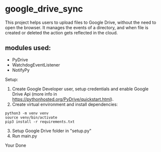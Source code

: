 # google_drive_sync

This project helps users to upload files to Google Drive, without the need to open the browser. It manages the events of a directory, and when file
is created or deleted the action gets reflected in the cloud.

## modules used:
- PyDrive
- WatchdogEventListener
- NotifyPy

Setup:
1. Create Google Developer user, setup credentials and enable Google Drive Api (more info in https://pythonhosted.org/PyDrive/quickstart.html).
2. Create virtual environment and install dependencies:
```
python3 -m venv venv
source venv/bin/activate
pip3 install -r requirements.txt
```
3. Setup Google Drive folder in "setup.py"
4. Run main.py

Your Done
